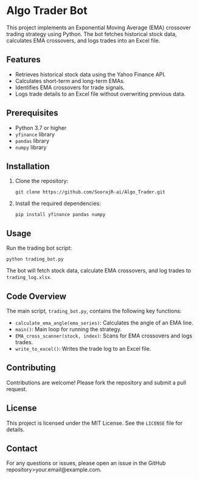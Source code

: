 <!DOCTYPE html>
<html lang="en">
<body>
    <h1>Algo Trader Bot</h1>
    <p>This project implements an Exponential Moving Average (EMA) crossover trading strategy using Python. The bot fetches historical stock data, calculates EMA crossovers, and logs trades into an Excel file.</p>
    <h2>Features</h2>
    <ul>
        <li>Retrieves historical stock data using the Yahoo Finance API.</li>
        <li>Calculates short-term and long-term EMAs.</li>
        <li>Identifies EMA crossovers for trade signals.</li>
        <li>Logs trade details to an Excel file without overwriting previous data.</li>
    </ul>
    <h2>Prerequisites</h2>
    <ul>
        <li>Python 3.7 or higher</li>
        <li><code>yfinance</code> library</li>
        <li><code>pandas</code> library</li>
        <li><code>numpy</code> library</li>
    </ul>
    <h2>Installation</h2>
    <ol>
        <li>Clone the repository:
            <pre><code>git clone https://github.com/SoorajR-ai/Algo_Trader.git</code></pre>
        </li>
        <li>Install the required dependencies:
            <pre><code>pip install yfinance pandas numpy</code></pre>
        </li>
    </ol>
    <h2>Usage</h2>
    <p>Run the trading bot script:</p>
    <pre><code>python trading_bot.py</code></pre>
    <p>The bot will fetch stock data, calculate EMA crossovers, and log trades to <code>trading_log.xlsx</code>.</p>
    <h2>Code Overview</h2>
    <p>The main script, <code>trading_bot.py</code>, contains the following key functions:</p>
    <ul>
        <li><code>calculate_ema_angle(ema_series)</code>: Calculates the angle of an EMA line.</li>
        <li><code>main()</code>: Main loop for running the strategy.</li>
        <li><code>EMA_cross_scanner(stock, index)</code>: Scans for EMA crossovers and logs trades.</li>
        <li><code>write_to_excel()</code>: Writes the trade log to an Excel file.</li>
    </ul>
    <h2>Contributing</h2>
    <p>Contributions are welcome! Please fork the repository and submit a pull request.</p>
    <h2>License</h2>
    <p>This project is licensed under the MIT License. See the <code>LICENSE</code> file for details.</p>
    <h2>Contact</h2>
    <p>For any questions or issues, please open an issue in the GitHub repository>your.email@example.com</a>.</p>
</body>
</html>
